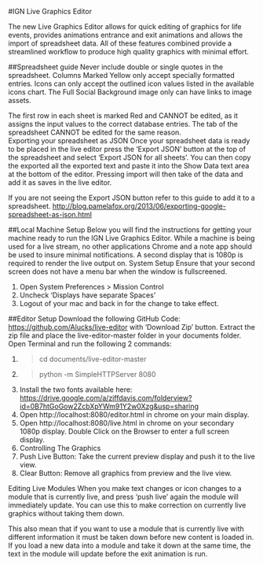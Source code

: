 #IGN Live Graphics Editor

The new Live Graphics Editor allows for quick editing of graphics for life events, provides animations entrance and exit animations and allows the import of spreadsheet data. All of these features combined provide a streamlined workflow to produce high quality graphics with minimal effort.


##Spreadsheet guide
Never include double or single quotes in the spreadsheet.
Columns Marked Yellow  only accept specially formatted entries. Icons can only accept the outlined icon values listed in the available icons chart. The Full Social Background image only can have links to image assets.

The first row in each sheet is marked Red and CANNOT be edited, as it assigns the input values to the correct database entries. The tab of the spreadsheet CANNOT be edited for the same reason.       
Exporting your spreadsheet as JSON
Once your spreadsheet data is ready to be placed in the live editor press the ‘Export JSON’ button at the top of the spreadsheet and select ‘Export JSON for all sheets’.  You can then copy the exported all the exported text and paste it into the Show Data text area at the bottom of the editor. Pressing import will then take of the data and add it as saves in the live editor.

If you are not seeing the Export JSON button refer to this guide to add it to a spreadsheet.
http://blog.pamelafox.org/2013/06/exporting-google-spreadsheet-as-json.html

##Local Machine Setup
Below you will find the instructions for getting your machine ready to run the IGN Live Graphics Editor. While a machine is being used for a live stream, no other applications Chrome and a note app should be used to insure minimal notifications. A second display that is 1080p is required to render the live output on.
System Setup
Ensure that your second screen does not have a menu bar when the window is fullscreened.
  1. Open System Preferences > Mission Control
  2. Uncheck ‘Displays have separate Spaces’
  3. Logout of your mac and back in for the change to take effect.

##Editor Setup
Download the following GitHub Code: https://github.com/Alucks/live-editor  with ‘Download Zip’ button.
Extract the zip file and place the live-editor-master folder in your documents folder.
Open Terminal and  run the following 2 commands:
1. > cd documents/live-editor-master     
2. > python -m SimpleHTTPServer 8080
3. Install the two fonts available here: https://drive.google.com/a/ziffdavis.com/folderview?id=0B7htGoGow2ZcbXpYWm91Y2w0Xzg&usp=sharing
4. Open http://localhost:8080/editor.html in chrome on your main display.
5. Open http://localhost:8080/live.html in chrome on your secondary 1080p display. Double Click on the Browser to enter a full screen display.
6. Controlling The Graphics
7. Push Live Button: Take the current preview display and push it to the live view.
8. Clear Button: Remove all graphics from preview and the live view.

Editing Live Modules When you make text changes or icon changes to a module that is currently live, and press ‘push live’ again the module will immediately update. You can use this to make correction on currently live graphics without taking them down.

This also mean that if you want to use a module that is currently live with different information it must be taken down before new content is loaded in. If you load a new data into a module and take it down at the same time, the text in the module will update before the exit animation is run.  
